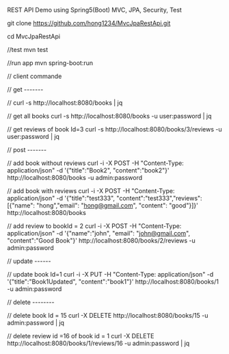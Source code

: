 REST API Demo using Spring5(Boot) MVC, JPA, Security, Test

git clone https://github.com/hong1234/MvcJpaRestApi.git

cd MvcJpaRestApi

//test
mvn test

//run app
mvn spring-boot:run

// client commande

// get -------

// curl -s http://localhost:8080/books | jq

// get all books
curl -s http://localhost:8080/books -u user:password | jq

// get reviews of book Id=3
curl -s http://localhost:8080/books/3/reviews -u user:password | jq

// post -------

// add book without reviews
curl -i -X POST -H "Content-Type: application/json" -d '{"title":"Book2", "content":"book2"}' http://localhost:8080/books -u admin:password

// add book with reviews
curl -i -X POST -H "Content-Type: application/json" -d '{"title":"test333", "content":"test333","reviews": [{"name": "hong","email": "hong@gmail.com", "content": "good"}]}' http://localhost:8080/books

// add review to bookId = 2
curl -i -X POST -H "Content-Type: application/json" -d '{"name":"john", "email": "john@gmail.com", "content":"Good Book"}' http://localhost:8080/books/2/reviews -u admin:password

// update ------

// update book Id=1
curl -i -X PUT -H "Content-Type: application/json" -d '{"title":"Book1Updated", "content":"book1"}' http://localhost:8080/books/1 -u admin:password


// delete --------

// delete book Id = 15
curl -X DELETE http://localhost:8080/books/15  -u admin:password | jq

// delete review id =16  of book id = 1
curl -X DELETE http://localhost:8080/books/1/reviews/16  -u admin:password | jq
